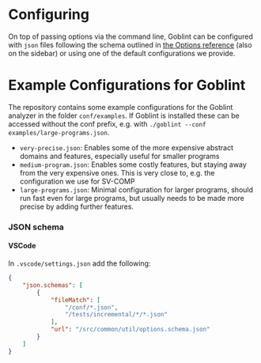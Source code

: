 # Configuring

On top of passing options via the command line, Goblint can be configured with `json` files following the schema outlined in [the Options reference](../../jsfh/options.schema.html) (also on the sidebar)
or using one of the default configurations we provide.

# Example Configurations for Goblint

The repository contains some example configurations for the Goblint analyzer in the folder `conf/examples`. If Goblint is installed these can
be accessed without the conf prefix, e.g. with `./goblint --conf examples/large-programs.json`.

- `very-precise.json`: Enables some of the more expensive abstract domains and features, especially useful for smaller programs
- `medium-program.json`: Enables some costly features, but staying away from the very expensive ones. This is very close to, e.g. the configuration we use for SV-COMP
- `large-programs.json`: Minimal configuration for larger programs, should run fast even for large programs, but usually needs to be made more precise by adding further features.

### JSON schema

#### VSCode
In `.vscode/settings.json` add the following:
```json
{
    "json.schemas": [
        {
            "fileMatch": [
                "/conf/*.json",
                "/tests/incremental/*/*.json"
            ],
            "url": "/src/common/util/options.schema.json"
        }
    ]
}
```
